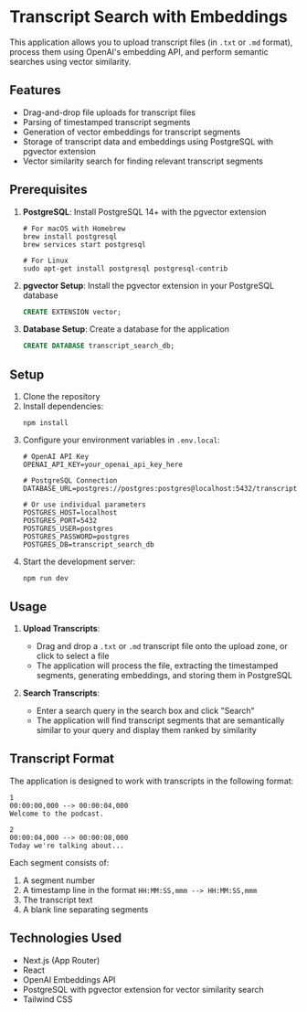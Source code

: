 # Transcript Search with Embeddings

This application allows you to upload transcript files (in `.txt` or `.md` format), process them using OpenAI's embedding API, and perform semantic searches using vector similarity.

## Features

- Drag-and-drop file uploads for transcript files
- Parsing of timestamped transcript segments
- Generation of vector embeddings for transcript segments
- Storage of transcript data and embeddings using PostgreSQL with pgvector extension
- Vector similarity search for finding relevant transcript segments

## Prerequisites

1. **PostgreSQL**: Install PostgreSQL 14+ with the pgvector extension
   ```
   # For macOS with Homebrew
   brew install postgresql
   brew services start postgresql
   
   # For Linux
   sudo apt-get install postgresql postgresql-contrib
   ```

2. **pgvector Setup**: Install the pgvector extension in your PostgreSQL database
   ```sql
   CREATE EXTENSION vector;
   ```

3. **Database Setup**: Create a database for the application
   ```sql
   CREATE DATABASE transcript_search_db;
   ```

## Setup

1. Clone the repository
2. Install dependencies:
   ```
   npm install
   ```
3. Configure your environment variables in `.env.local`:
   ```
   # OpenAI API Key
   OPENAI_API_KEY=your_openai_api_key_here
   
   # PostgreSQL Connection
   DATABASE_URL=postgres://postgres:postgres@localhost:5432/transcript_search_db
   
   # Or use individual parameters
   POSTGRES_HOST=localhost
   POSTGRES_PORT=5432
   POSTGRES_USER=postgres
   POSTGRES_PASSWORD=postgres
   POSTGRES_DB=transcript_search_db
   ```
4. Start the development server:
   ```
   npm run dev
   ```

## Usage

1. **Upload Transcripts**:
   - Drag and drop a `.txt` or `.md` transcript file onto the upload zone, or click to select a file
   - The application will process the file, extracting the timestamped segments, generating embeddings, and storing them in PostgreSQL

2. **Search Transcripts**:
   - Enter a search query in the search box and click "Search"
   - The application will find transcript segments that are semantically similar to your query and display them ranked by similarity

## Transcript Format

The application is designed to work with transcripts in the following format:
```
1
00:00:00,000 --> 00:00:04,000
Welcome to the podcast.

2
00:00:04,000 --> 00:00:08,000
Today we're talking about...
```

Each segment consists of:
1. A segment number
2. A timestamp line in the format `HH:MM:SS,mmm --> HH:MM:SS,mmm`
3. The transcript text
4. A blank line separating segments

## Technologies Used

- Next.js (App Router)
- React
- OpenAI Embeddings API
- PostgreSQL with pgvector extension for vector similarity search
- Tailwind CSS